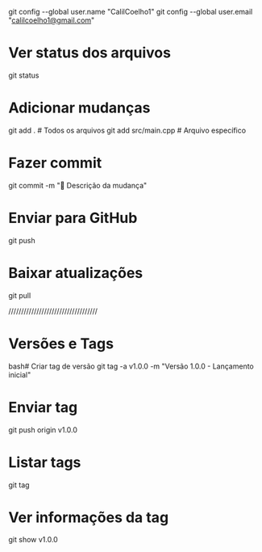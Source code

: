 git config --global user.name "CalilCoelho1"
git config --global user.email "calilcoelho1@gmail.com"

# Ver status dos arquivos
git status

# Adicionar mudanças
git add .                    # Todos os arquivos
git add src/main.cpp         # Arquivo específico

# Fazer commit
git commit -m "📝 Descrição da mudança"

# Enviar para GitHub
git push

# Baixar atualizações
git pull

///////////////////////////////////

# Versões e Tags

bash# Criar tag de versão
git tag -a v1.0.0 -m "Versão 1.0.0 - Lançamento inicial"

# Enviar tag
git push origin v1.0.0

# Listar tags
git tag

# Ver informações da tag
git show v1.0.0